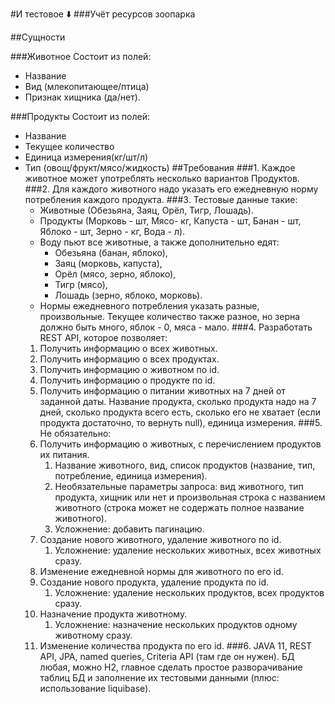 #И тестовое ⬇️
###Учёт ресурсов зоопарка

##Сущности

###Животное
Состоит из полей: 
* Название
* Вид (млекопитающее/птица)
* Признак хищника (да/нет).

###Продукты
Состоит из полей: 
* Название
* Текущее количество
* Единица измерения(кг/шт/л)
* Тип (овощ/фрукт/мясо/жидкость)
##Требования
###1. Каждое животное может употреблять несколько вариантов Продуктов.
###2. Для каждого животного надо указать его ежедневную норму потребления каждого продукта. 
###3. Тестовые данные такие:
   * Животные (Обезьяна, Заяц, Орёл, Тигр, Лошадь).
   * Продукты (Морковь - шт, Мясо- кг, Капуста - шт, Банан - шт, Яблоко - шт, Зерно - кг, Вода - л).
   * Воду пьют все животные, а также дополнительно едят: 
     * Обезьяна (банан, яблоко), 
     * Заяц (морковь, капуста), 
     * Орёл (мясо, зерно, яблоко), 
     * Тигр (мясо), 
     * Лошадь (зерно, яблоко, морковь). 
   * Нормы ежедневного потребления указать разные, произвольные. 
   Текущее количество также разное, но зерна должно быть много, яблок - 0, мяса - мало.
###4. Разработать REST API, которое позволяет:
   1. Получить информацию о всех животных.
   2. Получить информацию о всех продуктах.
   3. Получить информацию о животном по id.
   4. Получить информацию о продукте по id.
   5. Получить информацию о питании животных на 7 дней от заданной даты. Название продукта, сколько продукта надо на 7 дней, сколько продукта всего есть, сколько его не хватает (если продукта достаточно, то вернуть null), единица измерения.
###5. Не обязательно:
   1. Получить информацию о животных, с перечислением продуктов их питания. 
      1. Название животного, вид, список продуктов (название, тип, потребление, единица измерения). 
      2. Необязательные параметры запроса: вид животного, тип продукта, хищник или нет и произвольная строка с названием животного (строка может не содержать полное название животного). 
      3. Усложнение: добавить пагинацию.
   2. Создание нового животного, удаление животного по id.  
      1. Усложнение: удаление нескольких животных, всех животных сразу.    
   3. Изменение ежедневной нормы для животного по его id.
   4. Создание нового продукта, удаление продукта по id.
      1. Усложнение: удаление нескольких продуктов, всех продуктов сразу.
   5. Назначение продукта животному. 
      1. Усложнение: назначение нескольких продуктов одному животному сразу.
   6. Изменение количества продукта по его id.
###6. JAVA 11, REST API, JPA, named queries, Criteria API (там где он нужен). БД любая, можно H2, главное сделать простое разворачивание таблиц БД и заполнение их тестовыми данными (плюс: использование liquibase).